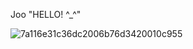 
Joo "HELLO! ^_^"

![7a116e31c36dc2006b76d3420010c955](https://github.com/user-attachments/assets/22d1b123-08c6-4777-a13e-29aaac861c48)









<!--
**Senisafreako/Senisafreako** is a ✨ _special_ ✨ repository because its `README.md` (this file) appears on your GitHub profile.

Here are some ideas to get you started:

- 🔭 I’m currently working on ...
- 🌱 I’m currently learning ...
- 👯 I’m looking to collaborate on ...
- 🤔 I’m looking for help with ...
- 💬 Ask me about ...
- 📫 How to reach me: ...
- 😄 Pronouns: ...
- ⚡ Fun fact: ...
-->

